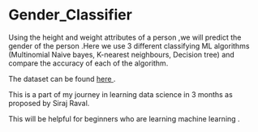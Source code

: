 # Gender_Classifier
Using the height and weight attributes of a person ,we will predict the gender of the person .Here we use 3 different classifying ML algorithms (Multinomial Naive bayes, K-nearest neighbours, Decision tree) and compare the accuracy of each of the algorithm.

The dataset can be found [ here ](https://www.kaggle.com/yersever/500-person-gender-height-weight-bodymassindex).

This is a part of my journey in learning data science in 3 months as proposed by Siraj Raval.

This will be helpful for beginners who are learning machine learning .



